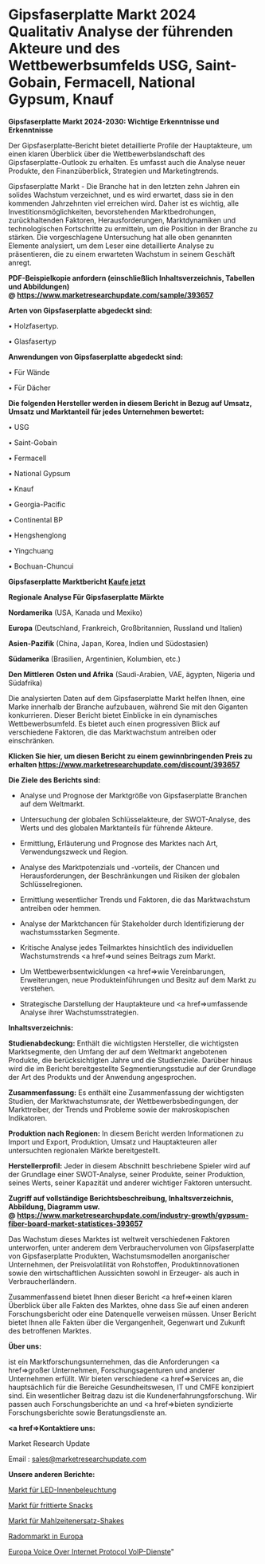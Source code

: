 # Gipsfaserplatte Markt 2024 Qualitativ Analyse der führenden Akteure und des Wettbewerbsumfelds USG, Saint-Gobain, Fermacell, National Gypsum, Knauf

<strong>Gipsfaserplatte Markt 2024-2030: Wichtige Erkenntnisse und Erkenntnisse</strong>

Der Gipsfaserplatte-Bericht bietet detaillierte Profile der Hauptakteure, um einen klaren Überblick über die Wettbewerbslandschaft des Gipsfaserplatte-Outlook zu erhalten. Es umfasst auch die Analyse neuer Produkte, den Finanzüberblick, Strategien und Marketingtrends.

Gipsfaserplatte Markt - Die Branche hat in den letzten zehn Jahren ein solides Wachstum verzeichnet, und es wird erwartet, dass sie in den kommenden Jahrzehnten viel erreichen wird. Daher ist es wichtig, alle Investitionsmöglichkeiten, bevorstehenden Marktbedrohungen, zurückhaltenden Faktoren, Herausforderungen, Marktdynamiken und technologischen Fortschritte zu ermitteln, um die Position in der Branche zu stärken. Die vorgeschlagene Untersuchung hat alle oben genannten Elemente analysiert, um dem Leser eine detaillierte Analyse zu präsentieren, die zu einem erwarteten Wachstum in seinem Geschäft anregt.

<strong><b>PDF-Beispielkopie anfordern (einschließlich Inhaltsverzeichnis, Tabellen und Abbildungen) @ </b></strong><strong><a href=https://www.marketresearchupdate.com/sample/393657><strong>https://www.marketresearchupdate.com/sample/393657</u></a></strong></strong>

<strong>Arten von Gipsfaserplatte abgedeckt sind:</strong>

• Holzfasertyp.

• Glasfasertyp

<strong>Anwendungen von Gipsfaserplatte abgedeckt sind:</strong>

• Für Wände

• Für Dächer

<strong>Die folgenden Hersteller werden in diesem Bericht in Bezug auf Umsatz, Umsatz und Marktanteil für jedes Unternehmen bewertet:</strong>

• USG

• Saint-Gobain

• Fermacell

• National Gypsum

• Knauf

• Georgia-Pacific

• Continental BP

• Hengshenglong

• Yingchuang

• Bochuan-Chuncui

<strong>Gipsfaserplatte Marktbericht <a href=https://www.marketresearchupdate.com/buynow/393657>Kaufe jetzt</a></strong>

<strong>Regionale Analyse Für Gipsfaserplatte Märkte</strong>

<strong>Nordamerika</strong> (USA, Kanada und Mexiko)

<strong>Europa</strong> (Deutschland, Frankreich, Großbritannien, Russland und Italien)

<strong>Asien-Pazifik</strong> (China, Japan, Korea, Indien und Südostasien)

<strong>Südamerika</strong> (Brasilien, Argentinien, Kolumbien, etc.)

<strong>Den Mittleren</strong> <strong>Osten und Afrika</strong> (Saudi-Arabien, VAE, ägypten, Nigeria und Südafrika)

Die analysierten Daten auf dem Gipsfaserplatte Markt helfen Ihnen, eine Marke innerhalb der Branche aufzubauen, während Sie mit den Giganten konkurrieren. Dieser Bericht bietet Einblicke in ein dynamisches Wettbewerbsumfeld. Es bietet auch einen progressiven Blick auf verschiedene Faktoren, die das Marktwachstum antreiben oder einschränken.

<strong>Klicken Sie hier, um diesen Bericht zu einem gewinnbringenden Preis zu erhalten
</strong><strong><a href=https://www.marketresearchupdate.com/discount/393657>https://www.marketresearchupdate.com/discount/393657</b></u></strong></a>

<strong>Die Ziele des Berichts sind:</strong>

- Analyse und Prognose der Marktgröße von Gipsfaserplatte Branchen auf dem Weltmarkt.

- Untersuchung der globalen Schlüsselakteure, der SWOT-Analyse, des Werts und des globalen Marktanteils für führende Akteure.

- Ermittlung, Erläuterung und Prognose des Marktes nach Art, Verwendungszweck und Region.

- Analyse des Marktpotenzials und -vorteils, der Chancen und Herausforderungen, der Beschränkungen und Risiken der globalen Schlüsselregionen.

- Ermittlung wesentlicher Trends und Faktoren, die das Marktwachstum antreiben oder hemmen.

- Analyse der Marktchancen für Stakeholder durch Identifizierung der wachstumsstarken Segmente.

- Kritische Analyse jedes Teilmarktes hinsichtlich des individuellen Wachstumstrends <a href=>und</a> seines Beitrags zum Markt.

- Um Wettbewerbsentwicklungen <a href=>wie</a> Vereinbarungen, Erweiterungen, neue Produkteinführungen und Besitz auf dem Markt zu verstehen.

- Strategische Darstellung der Hauptakteure und <a href=>umfas</a>sende Analyse ihrer Wachstumsstrategien.

<strong>Inhaltsverzeichnis:</strong>

<strong>Studienabdeckung:</strong> Enthält die wichtigsten Hersteller, die wichtigsten Marktsegmente, den Umfang der auf dem Weltmarkt angebotenen Produkte, die berücksichtigten Jahre und die Studienziele. Darüber hinaus wird die im Bericht bereitgestellte Segmentierungsstudie auf der Grundlage der Art des Produkts und der Anwendung angesprochen.

<strong>Zusammenfassung:</strong> Es enthält eine Zusammenfassung der wichtigsten Studien, der Marktwachstumsrate, der Wettbewerbsbedingungen, der Markttreiber, der Trends und Probleme sowie der makroskopischen Indikatoren.

<strong>Produktion nach Regionen:</strong> In diesem Bericht werden Informationen zu Import und Export, Produktion, Umsatz und Hauptakteuren aller untersuchten regionalen Märkte bereitgestellt.

<strong>Herstellerprofil:</strong> Jeder in diesem Abschnitt beschriebene Spieler wird auf der Grundlage einer SWOT-Analyse, seiner Produkte, seiner Produktion, seines Werts, seiner Kapazität und anderer wichtiger Faktoren untersucht.

<strong><b>Zugriff auf vollständige Berichtsbeschreibung, Inhaltsverzeichnis, Abbildung, Diagramm usw. @ </b></strong><strong><a href=https://www.marketresearchupdate.com/industry-growth/gypsum-fiber-board-market-statistices-393657>https://www.marketresearchupdate.com/industry-growth/gypsum-fiber-board-market-statistices-393657</a></strong>

Das Wachstum dieses Marktes ist weltweit verschiedenen Faktoren unterworfen, unter anderem dem Verbrauchervolumen von Gipsfaserplatte von Gipsfaserplatte Produkten, Wachstumsmodellen anorganischer Unternehmen, der Preisvolatilität von Rohstoffen, Produktinnovationen sowie den wirtschaftlichen Aussichten sowohl in Erzeuger- als auch in Verbraucherländern.

Zusammenfassend bietet Ihnen dieser Bericht <a href=>einen</a> klaren Überblick über alle Fakten des Marktes, ohne dass Sie auf einen anderen Forschungsbericht oder eine Datenquelle verweisen müssen. Unser Bericht bietet Ihnen alle Fakten über die Vergangenheit, Gegenwart und Zukunft des betroffenen Marktes.

<strong>Über uns:</strong>

 ist ein Marktforschungsunternehmen, das die Anforderungen <a href=>großer</a> Unternehmen, Forschungsagenturen und anderer Unternehmen erfüllt. Wir bieten verschiedene <a href=>Services</a> an, die hauptsächlich für die Bereiche Gesundheitswesen, IT und CMFE konzipiert sind. Ein wesentlicher Beitrag dazu ist die Kundenerfahrungsforschung. Wir passen auch Forschungsberichte an und <a href=>bieten</a> syndizierte Forschungsberichte sowie Beratungsdienste an.

<strong><a href=>Kontaktiere uns:</a></strong>

Market Research Update

Email : sales@marketresearchupdate.com

<strong>Unsere anderen Berichte:</strong>

<a href=https://www.linkedin.com/pulse/led-indoor-lighting-market-research-uncovered>Markt für LED-Innenbeleuchtung</a>

<a href=https://www.linkedin.com/pulse/fried-snack-market-size-industry-growth-factors-applications>Markt für frittierte Snacks</a>

<a href=https://www.linkedin.com/pulse/meal-replacement-shake-market-sizing>Markt für Mahlzeitenersatz-Shakes</a>

<a href=https://www.linkedin.com/pulse/europe-radome-market-2023-booming-across-globe>Radommarkt in Europa</a>

<a href=https://www.linkedin.com/pulse/europe-voice-over-internet-protocol-voip-services>Europa Voice Over Internet Protocol VoIP-Dienste</a>"
